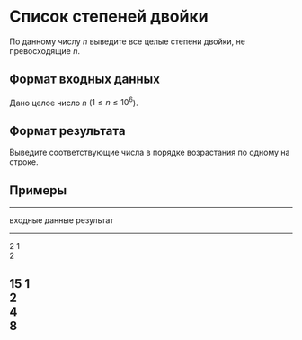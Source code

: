 # Список степеней двойки

По данному числу $n$ выведите все целые степени двойки, не
превосходящие $n$.
 
## Формат входных данных

Дано целое число $n$ ($1 \leqslant n \leqslant 10^6$).

## Формат результата

Выведите соответствующие числа в порядке возрастания по одному на строке.

## Примеры

------------------------------
входные данные  результат
--------------  --------------
2               1\
                2

15              1\
                2\
                4\
                8
------------------------------
